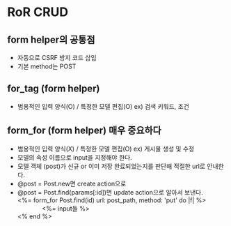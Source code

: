# RoR CRUD

## form helper의 공통점
* 자동으로 CSRF 방지 코드 삽입
* 기본 method는 POST

## for_tag (form helper)
* 범용적인 입력 양식(O) / 특정한 모델 편집(O) ex) 검색 키워드, 조건

## form_for (form helper) 매우 중요하다
* 범용적인 입력 양식(X) / 특정한 모델 편집(O) ex) 게시물 생성 및 수정
* 모델의 속성 이름으로 input을 지정해야 한다.
* 모델 객체 (post)가 신규 or 이미 저장 완료되었는지를 판단해 적절한 url로 안내한다.
* @post = Post.new면 create action으로
* @post = Post.find(params[:id])면 update action으로 알아서 보낸다.<br>
<%= form_for Post.find(id) url: post_path, method: 'put' do |f| %><br>
　　　　<%= input들 %><br>
<% end %>